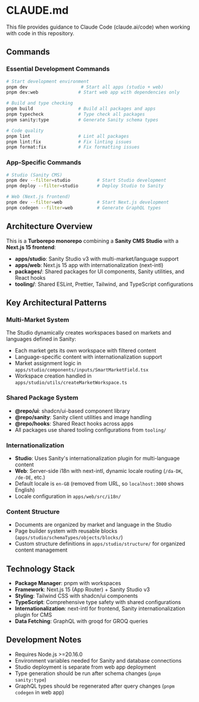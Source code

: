 # CLAUDE.md

This file provides guidance to Claude Code (claude.ai/code) when working with code in this repository.

## Commands

### Essential Development Commands
```bash
# Start development environment
pnpm dev                    # Start all apps (studio + web)
pnpm dev:web               # Start web app with dependencies only

# Build and type checking
pnpm build                 # Build all packages and apps
pnpm typecheck             # Type check all packages
pnpm sanity:type           # Generate Sanity schema types

# Code quality
pnpm lint                  # Lint all packages
pnpm lint:fix              # Fix linting issues
pnpm format:fix            # Fix formatting issues
```

### App-Specific Commands
```bash
# Studio (Sanity CMS)
pnpm dev --filter=studio          # Start Studio development
pnpm deploy --filter=studio       # Deploy Studio to Sanity

# Web (Next.js frontend)  
pnpm dev --filter=web             # Start Next.js development
pnpm codegen --filter=web         # Generate GraphQL types
```

## Architecture Overview

This is a **Turborepo monorepo** combining a **Sanity CMS Studio** with a **Next.js 15 frontend**:

- **apps/studio**: Sanity Studio v3 with multi-market/language support
- **apps/web**: Next.js 15 app with internationalization (next-intl)
- **packages/**: Shared packages for UI components, Sanity utilities, and React hooks
- **tooling/**: Shared ESLint, Prettier, Tailwind, and TypeScript configurations

## Key Architectural Patterns

### Multi-Market System
The Studio dynamically creates workspaces based on markets and languages defined in Sanity:
- Each market gets its own workspace with filtered content
- Language-specific content with internationalization support
- Market assignment logic in `apps/studio/components/inputs/SmartMarketField.tsx`
- Workspace creation handled in `apps/studio/utils/createMarketWorkspace.ts`

### Shared Package System
- **@repo/ui**: shadcn/ui-based component library
- **@repo/sanity**: Sanity client utilities and image handling  
- **@repo/hooks**: Shared React hooks across apps
- All packages use shared tooling configurations from `tooling/`

### Internationalization
- **Studio**: Uses Sanity's internationalization plugin for multi-language content
- **Web**: Server-side i18n with next-intl, dynamic locale routing (`/da-DK`, `/de-DE`, etc.)
- Default locale is `en-GB` (removed from URL, so `localhost:3000` shows English)
- Locale configuration in `apps/web/src/i18n/`

### Content Structure
- Documents are organized by market and language in the Studio
- Page builder system with reusable blocks (`apps/studio/schemaTypes/objects/blocks/`)
- Custom structure definitions in `apps/studio/structure/` for organized content management

## Technology Stack

- **Package Manager**: pnpm with workspaces
- **Framework**: Next.js 15 (App Router) + Sanity Studio v3
- **Styling**: Tailwind CSS with shadcn/ui components
- **TypeScript**: Comprehensive type safety with shared configurations
- **Internationalization**: next-intl for frontend, Sanity internationalization plugin for CMS
- **Data Fetching**: GraphQL with groqd for GROQ queries

## Development Notes

- Requires Node.js >=20.16.0
- Environment variables needed for Sanity and database connections
- Studio deployment is separate from web app deployment
- Type generation should be run after schema changes (`pnpm sanity:type`)
- GraphQL types should be regenerated after query changes (`pnpm codegen` in web app)